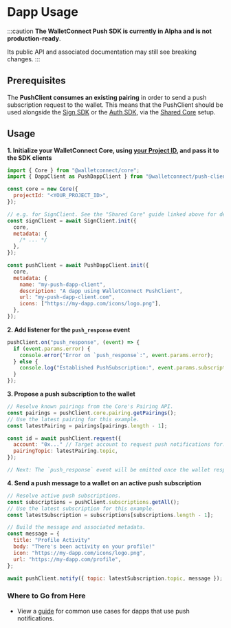 # Dapp Usage

:::caution
**The WalletConnect Push SDK is currently in Alpha and is not production-ready**.

Its public API and associated documentation may still see breaking changes.
:::

## Prerequisites

The **PushClient consumes an existing pairing** in order to send a push subscription request to the wallet.
This means that the PushClient should be used alongside the [Sign SDK](../sign/installation.md) or the
[Auth SDK](../auth/installation.md), via the [Shared Core](../guides/shared-core.md) setup.

## Usage

**1. Initialize your WalletConnect Core, using [your Project ID](../../cloud/relay.md), and pass it to the SDK clients**

```javascript
import { Core } from "@walletconnect/core";
import { DappClient as PushDappClient } from "@walletconnect/push-client";

const core = new Core({
  projectId: "<YOUR_PROJECT_ID>",
});

// e.g. for SignClient. See the "Shared Core" guide linked above for details.
const signClient = await SignClient.init({
  core,
  metadata: {
    /* ... */
  },
});

const pushClient = await PushDappClient.init({
  core,
  metadata: {
    name: "my-push-dapp-client",
    description: "A dapp using WalletConnect PushClient",
    url: "my-push-dapp-client.com",
    icons: ["https://my-dapp.com/icons/logo.png"],
  },
});
```

**2. Add listener for the `push_response` event**

```javascript
pushClient.on("push_response", (event) => {
  if (event.params.error) {
    console.error("Error on `push_response`:", event.params.error);
  } else {
    console.log("Established PushSubscription:", event.params.subscription);
  }
});
```

**3. Propose a push subscription to the wallet**

```javascript
// Resolve known pairings from the Core's Pairing API.
const pairings = pushClient.core.pairing.getPairings();
// Use the latest pairing for this example.
const latestPairing = pairings[pairings.length - 1];

const id = await pushClient.request({
  account: "0x..." // Target account to request push notifications for.
  pairingTopic: latestPairing.topic,
});

// Next: The `push_response` event will be emitted once the wallet responds.
```

**4. Send a push message to a wallet on an active push subscription**

```javascript
// Resolve active push subscriptions.
const subscriptions = pushClient.subscriptions.getAll();
// Use the latest subscription for this example.
const latestSubscription = subscriptions[subscriptions.length - 1];

// Build the message and associated metadata.
const message = {
  title: "Profile Activity"
  body: "There's been activity on your profile!"
  icon: "https://my-dapp.com/icons/logo.png",
  url: "https://my-dapp.com/profile",
};

await pushClient.notify({ topic: latestSubscription.topic, message });
```

### Where to Go from Here

- View a [guide](../guides/dapps-push-integration.md) for common use cases for dapps that use push notifications.
